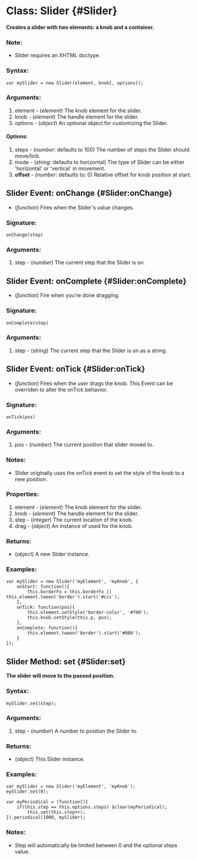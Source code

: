 Class: Slider {#Slider}
=======================

**Creates a slider with two elements: a knob and a container.**

### Note:

- Slider requires an XHTML doctype.

### Syntax:

	var mySlider = new Slider(element, knob[, options]);

### Arguments:

1. element - (*element*) The knob element for the slider.
2. knob    - (*element*) The handle element for the slider.
3. options - (*object*) An optional object for customizing the Slider.

#### Options:

1. steps  - (*number*: defaults to 100) The number of steps the Slider should move/tick.
2. mode   - (*string*: defaults to horizontal) The type of Slider can be either 'horizontal' or 'vertical' in movement.
3. **offset** - (*number*: defaults to: 0) Relative offset for knob position at start.



Slider Event: onChange {#Slider:onChange}
-----------------------------------------

* (*function*) Fires when the Slider's value changes.

### Signature:

	onChange(step)

### Arguments:

1. step - (*number*) The current step that the Slider is on.



Slider Event: onComplete {#Slider:onComplete}
---------------------------------------------

* (*function*) Fire when you're done dragging.

### Signature:

	onComplete(step)

### Arguments:

1. step - (*string*) The current step that the Slider is on as a string.



Slider Event: onTick {#Slider:onTick}
-------------------------------------

* (*function*) Fires when the user drags the knob. This Event can be overriden to alter the onTick behavior.

### Signature:

	onTick(pos)

### Arguments:

1. pos - (*number*) The current position that slider moved to.

### Notes:

- Slider originally uses the onTick event to set the style of the knob to a new position.

### Properties:

1. element - (*element*) The knob element for the slider.
2. knob    - (*element*) The handle element for the slider.
3. step    - (*integer*) The current location of the knob.
4. drag    - (*object*) An instance of <Drag> used for the knob.

### Returns:

* (*object*) A new Slider instance.

### Examples:

	var mySlider = new Slider('myElement', 'myKnob', {
		onStart: function(){
			this.borderFx = this.borderFx || this.element.tween('border').start('#ccc');
		},
		onTick: function(pos){
			this.element.setStyle('border-color', '#f00');
			this.knob.setStyle(this.p, pos);
		},
		onComplete: function(){
			this.element.tween('border').start('#000');
		}
	});



Slider Method: set {#Slider:set}
--------------------------------

**The slider will move to the passed position.**

###	Syntax:

	mySlider.set(step);

###	Arguments:

1. step - (*number*) A number to position the Slider to.

###	Returns:

* (*object*) This Slider instance.

### Examples:

	var mySlider = new Slider('myElement', 'myKnob');
	mySlider.set(0);

	var myPeriodical = (function(){
		if(this.step == this.options.steps) $clear(myPeriodical);
			this.set(this.step++);
	}).periodical(1000, mySlider);

###	Notes:

- Step will automatically be limited between 0 and the optional steps value.